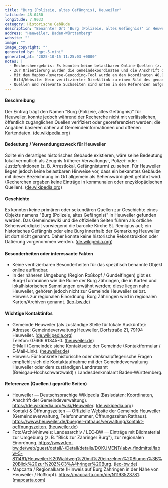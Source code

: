 ```yaml
---
title: "Burg (Polizeie, altes Gefängnis), Heuweiler"
latitude: 48.0450
longitude: 7.9033
category: Historische Gebäude
description: "Benannter Ort 'Burg (Polizeie, altes Gefängnis)' in Heuweiler — für diesen Eintrag konnten online keine verlässlichen Quellen zur genaueren Lokalisierung oder historischen Beschreibung des Objekts gefunden werden."
address: "Heuweiler, Baden-Württemberg"
website: ""
image: ""
image_copyright: ""
generated_by: "gpt-5-mini"
generated_at: "2025-10-15 11:25:03 +0000"
notes: |
  - Rechercheergebnis: Es konnten keine belastbaren Online-Quellen (z. B. Wikipedia, offizielle Denkmallisten, Gemeindeseiten) gefunden werden, die ein Objekt mit der exakten Bezeichnung "Burg (Polizeie, altes Gefängnis)" innerhalb der Gemarkung Heuweiler beschreiben oder eine Postadresse/Detailkoordination dazu angeben.
  - Zur Orientierung wurden die Gemeindekoordinaten und die Anschrift der Gemeindeverwaltung genutzt (siehe Quellennachweise). German‑Wikipedia nennt die Gemeinde-Koordinaten 48.045 / 7.903333 und die Gemeindeverwaltung Dorfstraße 21, 79194 Heuweiler. ([de.wikipedia.org](https://de.wikipedia.org/wiki/Heuweiler))
  - Mit dem Mapbox-Reverse-Geocoding-Tool wurde an den Koordinaten 48.045 / 7.903333 eine nahe Adresse ermittelt: Hinterheuweiler 11 (Koordinaten: 48.04533, 7.903262). (Mapbox-Toolausgabe, reverse geocode).  
  - Bild/Website: Kein verifizierter Direktlink zu einem Bild des genannten Objekts gefunden; daher bleibt das Bildfeld leer.
  - Quellen und relevante Suchseiten sind unten in den Referenzen aufgeführt.  
---
```


#### Beschreibung
Der Eintrag trägt den Namen "Burg (Polizeie, altes Gefängnis)" für Heuweiler, konnte jedoch während der Recherche nicht mit verlässlichen, öffentlich zugänglichen Quellen verifiziert oder georeferenziert werden; die Angaben basieren daher auf Gemeindeinformationen und offenen Kartendaten. ([de.wikipedia.org](https://de.wikipedia.org/wiki/Heuweiler))

#### Bedeutung / Verwendungszweck für Heuweiler
Sollte ein derartiges historisches Gebäude existieren, wäre seine Bedeutung lokal vermutlich als Zeugnis früherer Verwaltungs‑, Polizei‑ oder Justizfunktionen (z. B. Arrestlokal, Gefängnisturm) zu sehen. Für Heuweiler liegen jedoch keine belastbaren Hinweise vor, dass ein bekanntes Gebäude mit dieser Bezeichnung im Ort allgemein als Sehenswürdigkeit geführt wird. (Recherchen ergaben keine Einträge in kommunalen oder enzyklopädischen Quellen). ([de.wikipedia.org](https://de.wikipedia.org/wiki/Heuweiler))

#### Geschichte
Es konnten keine primären oder sekundären Quellen zur Geschichte eines Objekts namens "Burg (Polizeie, altes Gefängnis)" in Heuweiler gefunden werden. Das Gemeindewiki und die offiziellen Seiten führen als örtliche Sehenswürdigkeit vorwiegend die barocke Kirche St. Remigius auf; ein historisches Gefängnis oder eine Burg innerhalb der Gemarkung Heuweiler ist dort nicht genannt. Daher konnte keine historische Rekonstruktion oder Datierung vorgenommen werden. ([de.wikipedia.org](https://de.wikipedia.org/wiki/Heuweiler))

#### Besonderheiten oder interessante Fakten
- Keine verifizierbaren Besonderheiten für das spezifisch benannte Objekt online auffindbar.  
- In der näheren Umgebung (Region Roßkopf / Gundelfingen) gibt es Burg‑/Turmruinen wie die Ruine der Burg Zähringen, die in Karten und lokalhistorischen Sammlungen erwähnt werden; diese liegen nahe Heuweiler, gehören jedoch nicht zur Gemeinde Heuweiler selbst. Hinweis zur regionalen Einordnung: Burg Zähringen wird in regionalen Karten/Archiven genannt. ([leo-bw.de](https://www.leo-bw.de/web/guest/detail/-/Detail/details/DOKUMENT/labw_findmittel/labw-5-811461/Heuweiler%20Waldweg%20mit%20einzelnen%20Blumen%3B%20Blick%20zur%20Z%C3%A4hringer%20Burg?utm_source=openai))

#### Wichtige Kontaktinfos
- Gemeinde Heuweiler (als zuständige Stelle für lokale Auskünfte):  
  Adresse: Gemeindeverwaltung Heuweiler, Dorfstraße 21, 79194 Heuweiler. ([de.wikipedia.org](https://de.wikipedia.org/wiki/Heuweiler))  
  Telefon: 07666 91345-0. ([heuweiler.de](https://www.heuweiler.de/buerger-rathaus/verwaltung/kontakt-oeffnungszeiten?utm_source=openai))  
  E-Mail (Gemeinde): siehe Kontaktseite der Gemeinde (Kontaktformular / E‑Mail-Link). ([heuweiler.de](https://www.heuweiler.de/buerger-rathaus/verwaltung/kontakt-oeffnungszeiten?utm_source=openai))  
- Hinweis: Für konkrete historische oder denkmalpflegerische Fragen empfiehlt sich die Kontaktaufnahme mit der Gemeindeverwaltung Heuweiler oder dem zuständigen Landratsamt (Breisgau‑Hochschwarzwald) / Landesdenkmalamt Baden‑Württemberg.

#### Referenzen (Quellen / geprüfte Seiten)
- Heuweiler — Deutschsprachige Wikipedia (Basisdaten: Koordinaten, Anschrift der Gemeindeverwaltung). https://de.wikipedia.org/wiki/Heuweiler. ([de.wikipedia.org](https://de.wikipedia.org/wiki/Heuweiler))  
- Kontakt & Öffnungszeiten — Offizielle Website der Gemeinde Heuweiler (Gemeindeverwaltung, Telefonnummer, Öffnungszeiten Rathaus). https://www.heuweiler.de/buerger-rathaus/verwaltung/kontakt-oeffnungszeiten. ([heuweiler.de](https://www.heuweiler.de/buerger-rathaus/verwaltung/kontakt-oeffnungszeiten?utm_source=openai))  
- Foto/Archivhinweis: Landesarchiv / LEO‑BW — Einträge mit Bildmaterial zur Umgebung (z. B. "Blick zur Zähringer Burg"), zur regionalen Einordnung. https://www.leo-bw.de/web/guest/detail/-/Detail/details/DOKUMENT/labw_findmittel/labw-5-811461/Heuweiler%20Waldweg%20mit%20einzelnen%20Blumen%3B%20Blick%20zur%20Z%C3%A4hringer%20Burg. ([leo-bw.de](https://www.leo-bw.de/web/guest/detail/-/Detail/details/DOKUMENT/labw_findmittel/labw-5-811461/Heuweiler%20Waldweg%20mit%20einzelnen%20Blumen%3B%20Blick%20zur%20Z%C3%A4hringer%20Burg?utm_source=openai))  
- Mapcarta / Regionalkarte (Hinweis auf Burg Zähringen in der Nähe von Heuweiler / Roßkopf). https://mapcarta.com/de/N1193523781. ([mapcarta.com](https://mapcarta.com/de/N1193523781?utm_source=openai))